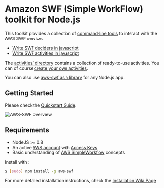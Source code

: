 # Amazon SWF (Simple WorkFlow) toolkit for Node.js

This toolkit provides a collection of [command-line tools](https://github.com/neyric/aws-swf/wiki/Command-Line-Tools) to interact with the AWS SWF service.

* [Write SWF deciders in javascript](https://github.com/neyric/aws-swf/wiki/Writing-deciders)
* [Write SWF activities in javascript](https://github.com/neyric/aws-swf/wiki/Create-new-activities)

The [activities/ directory](https://github.com/neyric/aws-swf/tree/master/activities) contains a collection of ready-to-use activities. You can of course [create your own activities](https://github.com/neyric/aws-swf/wiki/Create-new-activities).

You can also use [aws-swf as a library](https://github.com/neyric/aws-swf/wiki/Library-Usage) for any Node.js app.


## Getting Started

Please check the [Quickstart Guide](https://github.com/neyric/aws-swf/wiki/Quickstart-Guide).

![AWS-SWF Overview](/neyric/aws-swf/raw/master/diagram.png "AWS-SWF Overview")


## Requirements

 * NodeJS >= 0.8
 * An active [AWS account](http://aws.amazon.com/) with [Access Keys](http://docs.amazonwebservices.com/AWSSecurityCredentials/1.0/AboutAWSCredentials.html#AccessKeys)
 * Basic understanding of [AWS SimpleWorkflow](http://aws.amazon.com/en/documentation/swf/) concepts


Install with :

````sh
$ [sudo] npm install -g aws-swf
````

For more detailed installation instructions, check the [Installation Wiki Page](https://github.com/neyric/aws-swf/wiki/Installation)